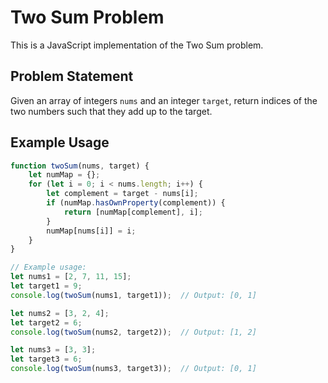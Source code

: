 # Two Sum Problem

This is a JavaScript implementation of the Two Sum problem.

## Problem Statement
Given an array of integers `nums` and an integer `target`, return indices of the two numbers such that they add up to the target.

## Example Usage

```javascript
function twoSum(nums, target) {
    let numMap = {};
    for (let i = 0; i < nums.length; i++) {
        let complement = target - nums[i];
        if (numMap.hasOwnProperty(complement)) {
            return [numMap[complement], i];
        }
        numMap[nums[i]] = i;
    }
}

// Example usage:
let nums1 = [2, 7, 11, 15];
let target1 = 9;
console.log(twoSum(nums1, target1));  // Output: [0, 1]

let nums2 = [3, 2, 4];
let target2 = 6;
console.log(twoSum(nums2, target2));  // Output: [1, 2]

let nums3 = [3, 3];
let target3 = 6;
console.log(twoSum(nums3, target3));  // Output: [0, 1]
